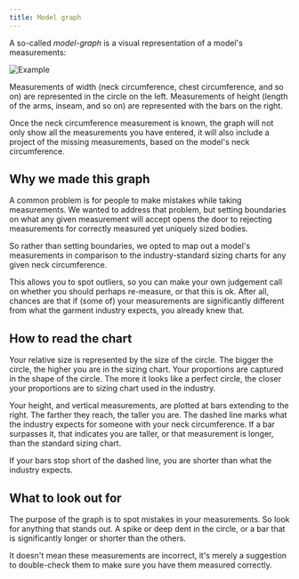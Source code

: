 ```yaml
---
title: Model graph
---
```


A so-called *model-graph* is a visual representation of a model's measurements:

![Example](model.png)

Measurements of width (neck circumference, chest circumference, and so on) are represented in the circle on the left. Measurements of height (length of the arms, inseam, and so on) are represented with the bars on the right.

Once the neck circumference measurement is known, the graph will not only show all the measurements you have entered, it will also include a project of the missing measurements, based on the model's neck circumference.

## Why we made this graph

A common problem is for people to make mistakes while taking measurements. We wanted to address that problem, but setting boundaries on what any given measurement will accept opens the door to rejecting measurements for correctly measured yet uniquely sized bodies.

So rather than setting boundaries, we opted to map out a model's measurements in comparison to the industry-standard sizing charts for any given neck circumference.

This allows you to spot outliers, so you can make your own judgement call on whether you should perhaps re-measure, or that this is ok. After all, chances are that if (some of) your measurements are significantly different from what the garment industry expects, you already knew that.

## How to read the chart

Your relative size is represented by the size of the circle. The bigger the circle, the higher you are in the sizing chart. Your proportions are captured in the shape of the circle. The more it looks like a perfect circle, the closer your proportions are to sizing chart used in the industry.

Your height, and vertical measurements, are plotted at bars extending to the right. The farther they reach, the taller you are. The dashed line marks what the industry expects for someone with your neck circumference. If a bar surpasses it, that indicates you are taller, or that measurement is longer, than the standard sizing chart.

If your bars stop short of  the dashed line, you are shorter than what the industry expects.

## What to look out for

The purpose of the graph is to spot mistakes in your measurements. So look for anything that stands out. A spike or deep dent in the circle, or a bar that is significantly longer or shorter than the others.

It doesn't mean these measurements are incorrect, it's merely a suggestion to double-check them to make sure you have them measured correctly.

